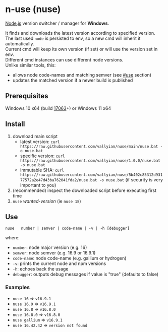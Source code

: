 # n-use (nuse)

[Node.js](https://nodejs.org/) version switcher / manager for **Windows**.  

It finds and downloads the latest version according to specified version.  
The last used `node` is persisted to env, so a new cmd will inherit it automatically.  
Current cmd will keep its own version (if set) or will use the version set in env.  
Different cmd instances can use different node versions.  
Unlike similar tools, this:

* allows node code-names and matching semver (see [#use](#use) section)
* updates the matched version if a newer build is published

## Prerequisites

Windows 10 x64 (build [17063](https://docs.microsoft.com/en-us/virtualization/community/team-blog/2017/20171219-tar-and-curl-come-to-windows)+) or Windows 11 x64

## Install

1. download main script
   * latest version: `curl https://raw.githubusercontent.com/vallyian/nuse/main/nuse.bat -o nuse.bat`
   * specific version: `curl https://raw.githubusercontent.com/vallyian/nuse/1.0.0/nuse.bat -o nuse.bat`
   * immutable SHA: `curl https://raw.githubusercontent.com/vallyian/nuse/5b402c85312d93177572a2e47d43ba762041fda2/nuse.bat -o nuse.bat` (if security is very important to you)
2. (recommended) inspect the downloaded script before executing first time
3. `nuse` *wanted-version* (ie `nuse 18`)

## Use

`nuse   number | semver | code-name | -v | -h [debugger]`

where:

* `number`: node major version (e.g. 16)
* `semver`: node semver (e.g. 16.9 or 16.9.1)
* `code-name`: node code-name (e.g. gallium or hydrogen)
* `-v`: prints the current node and npm versions
* `-h`: echoes back the usage
* `debugger`: outputs debug messages if value is "true" (defaults to false)

### Examples

* `nuse 16` => `v16.9.1`
* `nuse 16.9` => `v16.9.1`
* `nuse 16.8` => `v16.8.0`
* `nuse 16.8.0` => `v16.8.0`
* `nuse gallium` => `v16.9.1`
* `nuse 16.42.42` => `version not found`
